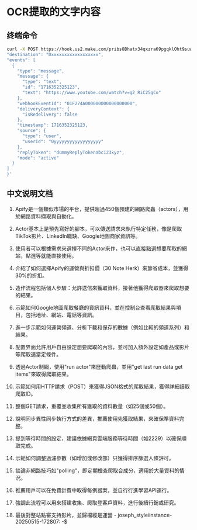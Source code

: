 # OCR提取的文字内容

## 终端命令
```bash
curl -X POST https://hook.us2.make.com/pribsOBhatx34qxzra69pgqklOht9suw -H "Content-Type: application/json" -d '{
"destination": "Dxxxxxxxxxxxxxxxxxx",
"events": [
  {
    "type": "message",
    "message": {
      "type": "text",
      "id": "1716352325123",
      "text": "https://www.youtube.com/watch?v=g2_RiC25gCo"
    },
    "webhookEventId": "01F274A000000000000000000",
    "deliveryContext": {
      "isRedelivery": false
    },
    "timestamp": 1716352325123,
    "source": {
      "type": "user",
      "userId": "0yyyyyyyyyyyyyyyyyy"
    },
    "replyToken": "dummyReplyTokenabc123xyz",
    "mode": "active"
  }
]
}'
```

## 中文说明文档

1. Apify是一個類似市場的平台，提供超過450個預建的網路爬蟲（actors），用於網路資料擷取與自動化。

2. Actor基本上是預先寫好的腳本，可以傳送請求來執行特定任務，像是爬取TikTok影片、LinkedIn職缺、Google地圖商家資訊等。

3. 使用者可以根據需求來選擇不同的Actor來作，也可以直接點選想要爬取的網站，點選等就能直接使用。

4. 介紹了如何選擇Apify的運營與折扣價（30 Note Herk）來節省成本，並獲得30%的折扣。

5. 造作流程包括個人步驟：允許送信來獲取資料，接著他獲得爬取器來爬取想要的結果。

6. 示範如何Google地圖爬取餐廳的資訊資料，並在控制台查看爬取結果與項目，包括地址、網站、電話等資訊。

7. 進一步示範如何運營頻道、分析下載和保存的數據（例如比較的頻道系列）和結果。

8. 配置界面允許用戶自由設定想要爬取的內容，並可加入額外設定如產品或影片等爬取適當定條件。

9. 透過Actor制網，使用"run actor"來歷動爬蟲，並用"get last run data get items"來取得爬取結果。

10. 示範如何用HTTP請求（POST）來獲得JSON格式的爬取結果，獲得詳細讀取爬取ID。

11. 整個GET請求，重覆並收集所有獲取的資料數量（如25個或50個）。

12. 說明同步異性同步執行方式的差異，推薦使用先獲取結果，來確保準資料完整。

13. 提到等待時間的設定，建議依據網頁雲端服務等待時間（如2229）以確保順取完成。

14. 示範如何調整過濾參數（如增加或修改部）只獲得排序篩選人條評可。

15. 談論非網路技巧如"polling"，即定期檢查爬取合成分，適用於大量資料的情況。

16. 推薦用戶可以在免費計費中取得每例器案，並自行行進學習API運行。

17. 強調此流程可以用來搭建收集、爬取登客戶資料，進行後續行銷或研究。

18. 最後對整站點審支持影片，並歸檔經是運營 - joseph_styleiinstance-20250515-172807: -$

